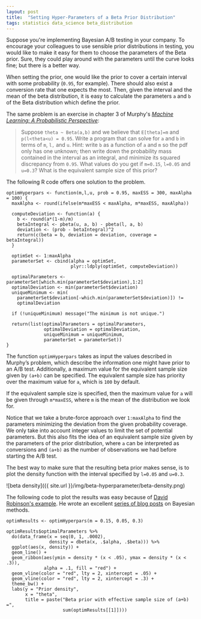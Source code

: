 ```yaml
---
layout: post
title:  "Setting Hyper-Parameters of a Beta Prior Distribution"
tags: statistics data_science beta_distribution
---
```


Suppose you're implementing Bayesian A/B testing in your company. To encourage your colleagues to use sensible prior distributions in testing, you would like to make it easy for them to choose the parameters of the Beta prior. Sure, they could play around with the parameters until the curve looks fine; but there is a better way.

When setting the prior, one would like the prior to cover a certain interval with some probability (`0.95`, for example). There should also exist a conversion rate that one expects the most. Then, given the interval and the mean of the beta distribution, it is easy to calculate the parameters `a` and `b` of the Beta distribution which define the prior.

The same problem is an exercise in chapter 3 of Murphy's *[Machine Learning: A Probabilistic Perspective](https://www.cs.ubc.ca/~murphyk/MLbook/)*:

> Suppose `theta ~ Beta(a,b)` and we believe that `E[theta]=m` and `p(l<theta<u) = 0.95`. Write a program that can solve for `a` and `b` in terms of `m`, `l,` and `u`. Hint: write `b` as a function of `a` and `m` so the pdf only has one unknown; then write down the probability mass contained in the interval as an integral, and minimize its squared discrepancy from `0.95`. What values do you get if `m=0.15`, `l=0.05` and `u=0.3`? What is the equivalent sample size of this prior?

The following R code offers one solution to the problem.

```
optimHyperpars <- function(m,l,u, prob = 0.95, maxESS = 300, maxAlpha = 100) {
  maxAlpha <- round(ifelse(m*maxESS < maxAlpha, m*maxESS, maxAlpha))
  
  computeDeviation <- function(a) {
    b <- round(a*(1-m)/m)
    betaIntegral <- pbeta(u, a, b) - pbeta(l, a, b)
    deviation <- (prob - betaIntegral)^2
    return(c(beta = b, deviation = deviation, coverage = betaIntegral))
  }
  
  optimSet <- 1:maxAlpha
  parameterSet <- cbind(alpha = optimSet,
                        plyr::ldply(optimSet, computeDeviation))
  
  optimalParameters <- parameterSet[which.min(parameterSet$deviation),1:2]
  optimalDeviation <- min(parameterSet$deviation)
  uniqueMinimum <- min(
    parameterSet$deviation[-which.min(parameterSet$deviation)]) != 
    optimalDeviation
  
  if (!uniqueMinimum) message("The minimum is not unique.")
  
  return(list(optimalParameters = optimalParameters,
              optimalDeviation = optimalDeviation,
              uniqueMinimum = uniqueMinimum,
              parameterSet = parameterSet))
}
```

The function `optimHyperpars` takes as input the values described in Murphy’s problem, which describe the information one might have prior to an A/B test. Additionally, a maximum value for the equivalent sample size given by `(a+b)` can be specified. The equivalent sample size has priority over the maximum value for `a`, which is `100` by default. 

If the equivalent sample size is specified, then the maximum value for `a` will be given through `m*maxESS`, where `m` is the mean of the distribution we look for.

Notice that we take a brute-force approach over `1:maxAlpha` to find the parameters minimizing the deviation from the given probability coverage. We only take into account integer values to limit the set of potential parameters. But this also fits the idea of an equivalent sample size given by the parameters of the prior distribution, where `a` can be interpreted as conversions and `(a+b)` as the number of observations we had before starting the A/B test.

The best way to make sure that the resulting beta prior makes sense, is to plot the density function with the interval specified by `l=0.05` and `u=0.3`.

![beta density]({{ site.url }}/img/beta-hyperparameter/beta-density.png)

The following code to plot the results was easy because of [David Robinson's example](https://github.com/dgrtwo/dgrtwo.github.com/blob/master/_R/2016-10-12-hierarchical_bayes_baseball.Rmd). He wrote an excellent [series of blog posts](http://varianceexplained.org/r/hierarchical_bayes_baseball/) on Bayesian methods.

```
optimResults <- optimHyperpars(m = 0.15, 0.05, 0.3)

optimResults$optimalParameters %>%
  do(data_frame(x = seq(0, 1, .0002),
                density = dbeta(x, .$alpha, .$beta))) %>%
  ggplot(aes(x, density)) +
  geom_line() +
  geom_ribbon(aes(ymin = density * (x < .05), ymax = density * (x < .3)),
              alpha = .1, fill = "red") +
  geom_vline(color = "red", lty = 2, xintercept = .05) +
  geom_vline(color = "red", lty = 2, xintercept = .3) +
  theme_bw() +
  labs(y = "Prior density",
       x = "theta",
       title = paste("Beta prior with effective sample size of (a+b) =",
                     sum(optimResults[[1]])))
```